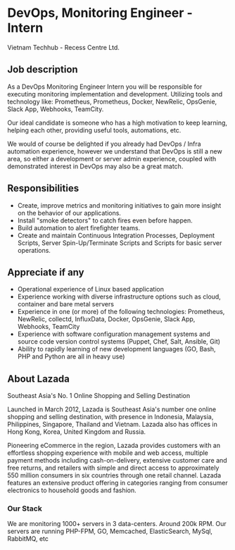 
# DevOps, Monitoring Engineer - Intern
Vietnam Techhub - Recess Centre Ltd.

## Job description
As a DevOps Monitoring Engineer Intern you will be responsible for executing monitoring implementation and development. Utilizing tools and technology like: Prometheus, Prometheus, Docker, NewRelic, OpsGenie, Slack App, Webhooks, TeamCity.

Our ideal candidate is someone who has a high motivation to keep learning, helping each other, providing useful tools, automations, etc.

We would of course be delighted if you already had DevOps / Infra automation experience, however we understand that DevOps is still a new area, so either a development or server admin experience, coupled with demonstrated interest in DevOps may also be a great match.

## Responsibilities
- Create, improve metrics and monitoring initiatives to gain more insight on the behavior of our applications.
- Install "smoke detectors" to catch fires even before happen.
- Build automation to alert firefighter teams.
- Create and maintain Continuous Integration Processes, Deployment Scripts, Server Spin-Up/Terminate Scripts and Scripts for basic server operations.

## Appreciate if any
- Operational experience of Linux based application
- Experience working with diverse infrastructure options such as cloud, container and bare metal servers
- Experience in one (or more) of the following technologies: Prometheus, NewRelic, collectd, InfluxData, Docker, OpsGenie, Slack App, Webhooks, TeamCity
- Experience with software configuration management systems and source code version control systems (Puppet, Chef, Salt, Ansible, Git)
- Ability to rapidly learning of new development languages (GO, Bash, PHP and Python are all in heavy use)

## About Lazada
Southeast Asia's No. 1 Online Shopping and Selling Destination

Launched in March 2012, Lazada is Southeast Asia's number one online shopping and selling destination, with presence in Indonesia, Malaysia, Philippines, Singapore, Thailand and Vietnam. Lazada also has offices in Hong Kong, Korea, United Kingdom and Russia.

Pioneering eCommerce in the region, Lazada provides customers with an effortless shopping experience with mobile and web access, multiple payment methods including cash-on-delivery, extensive customer care and free returns, and retailers with simple and direct access to approximately 550 million consumers in six countries through one retail channel. Lazada features an extensive product offering in categories ranging from consumer electronics to household goods and fashion.

### Our Stack
We are monitoring 1000+ servers in 3 data-centers. Around 200k RPM. Our servers are running PHP-FPM, GO, Memcached, ElasticSearch, MySql, RabbitMQ, etc